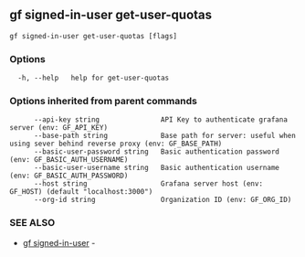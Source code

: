 ## gf signed-in-user get-user-quotas



```
gf signed-in-user get-user-quotas [flags]
```

### Options

```
  -h, --help   help for get-user-quotas
```

### Options inherited from parent commands

```
      --api-key string               API Key to authenticate grafana server (env: GF_API_KEY)
      --base-path string             Base path for server: useful when using sever behind reverse proxy (env: GF_BASE_PATH)
      --basic-user-password string   Basic authentication password (env: GF_BASIC_AUTH_USERNAME)
      --basic-user-username string   Basic authentication username (env: GF_BASIC_AUTH_PASSWORD)
      --host string                  Grafana server host (env: GF_HOST) (default "localhost:3000")
      --org-id string                Organization ID (env: GF_ORG_ID)
```

### SEE ALSO

* [gf signed-in-user](gf_signed-in-user.md)	 - 

